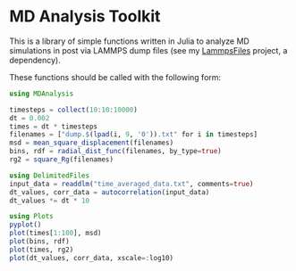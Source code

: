 # MD Analysis Toolkit

This is a library of simple functions written in Julia to analyze MD simulations
in post via LAMMPS dump files
(see my [LammpsFiles](https://code.ornl.gov/8mj/LammpsFiles) project,
a dependency).

These functions should be called with the following form:

```julia
using MDAnalysis

timesteps = collect(10:10:10000)
dt = 0.002
times = dt * timesteps
filenames = ["dump.$(lpad(i, 9, '0')).txt" for i in timesteps]
msd = mean_square_displacement(filenames)
bins, rdf = radial_dist_func(filenames, by_type=true)
rg2 = square_Rg(filenames)

using DelimitedFiles
input_data = readdlm("time_averaged_data.txt", comments=true)
dt_values, corr_data = autocorrelation(input_data)
dt_values *= dt * 10

using Plots
pyplot()
plot(times[1:100], msd)
plot(bins, rdf)
plot(times, rg2)
plot(dt_values, corr_data, xscale=:log10)
```
